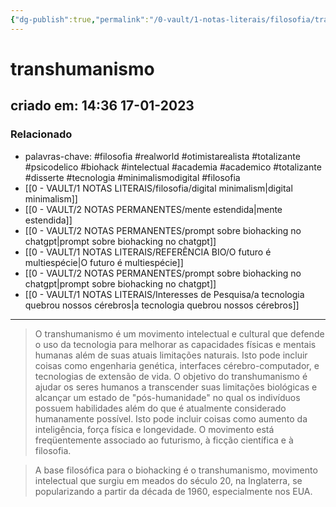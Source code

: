 ```yaml
---
{"dg-publish":true,"permalink":"/0-vault/1-notas-literais/filosofia/transhumanismo/","tags":["filosofia","realworld","otimistarealista","totalizante","psicodelico","biohack","intelectual","academia","academico","disserte","tecnologia","minimalismodigital"],"dgHomeLink":true,"dgShowLocalGraph":true,"dgShowFileTree":true,"dgEnableSearch":true}
---
```


# transhumanismo
## criado em: 14:36 17-01-2023

### Relacionado
- palavras-chave: #filosofia #realworld #otimistarealista #totalizante #psicodelico #biohack #intelectual #academia #academico #totalizante #disserte #tecnologia #minimalismodigital #filosofia 
- [[0 - VAULT/1 NOTAS LITERAIS/filosofia/digital minimalism\|digital minimalism]]
- [[0 - VAULT/2 NOTAS PERMANENTES/mente estendida\|mente estendida]]
- [[0 - VAULT/2 NOTAS PERMANENTES/prompt sobre biohacking no chatgpt\|prompt sobre biohacking no chatgpt]]
- [[0 - VAULT/1 NOTAS LITERAIS/REFERÊNCIA BIO/O futuro é multiespécie\|O futuro é multiespécie]]
- [[0 - VAULT/2 NOTAS PERMANENTES/prompt sobre biohacking no chatgpt\|prompt sobre biohacking no chatgpt]]
- [[0 - VAULT/1 NOTAS LITERAIS/Interesses de Pesquisa/a tecnologia quebrou nossos cérebros\|a tecnologia quebrou nossos cérebros]]
---
> O transhumanismo é um movimento intelectual e cultural que defende o uso da tecnologia para melhorar as capacidades físicas e mentais humanas além de suas atuais limitações naturais. Isto pode incluir coisas como engenharia genética, interfaces cérebro-computador, e tecnologias de extensão de vida. O objetivo do transhumanismo é ajudar os seres humanos a transcender suas limitações biológicas e alcançar um estado de "pós-humanidade" no qual os indivíduos possuem habilidades além do que é atualmente considerado humanamente possível. Isto pode incluir coisas como aumento da inteligência, força física e longevidade. O movimento está freqüentemente associado ao futurismo, à ficção científica e à filosofia.

> A base filosófica para o biohacking é o transhumanismo, movimento intelectual que surgiu em meados do século 20, na Inglaterra, se popularizando a partir da década de 1960, especialmente nos EUA.
